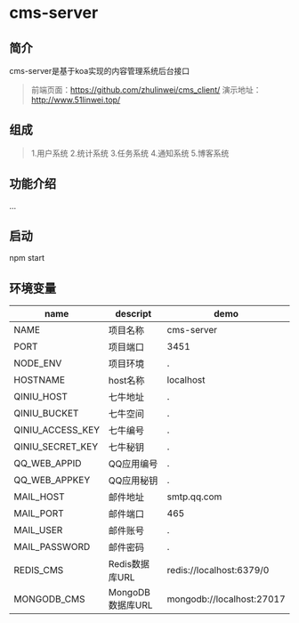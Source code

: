# cms-server

## 简介
cms-server是基于koa实现的内容管理系统后台接口
> 前端页面：https://github.com/zhulinwei/cms_client/
> 演示地址：http://www.51linwei.top/

## 组成
> 1.用户系统
> 2.统计系统
> 3.任务系统
> 4.通知系统
> 5.博客系统

## 功能介绍
...

## 启动
npm start

## 环境变量
|name|descript|demo|
|----|--------|----|
|NAME|项目名称|cms-server|
|PORT|项目端口|3451|
|NODE_ENV|项目环境|.|
|HOSTNAME|host名称|localhost|
|QINIU_HOST|七牛地址|.|
|QINIU_BUCKET|七牛空间|.|
|QINIU_ACCESS_KEY|七牛编号|.|
|QINIU_SECRET_KEY|七牛秘钥|.|
|QQ_WEB_APPID|QQ应用编号|.|
|QQ_WEB_APPKEY|QQ应用秘钥|.|
|MAIL_HOST|邮件地址|smtp.qq.com|
|MAIL_PORT|邮件端口|465|
|MAIL_USER|邮件账号|.|
|MAIL_PASSWORD|邮件密码|.|
|REDIS_CMS|Redis数据库URL|redis://localhost:6379/0|
|MONGODB_CMS|MongoDB数据库URL|mongodb://localhost:27017|

